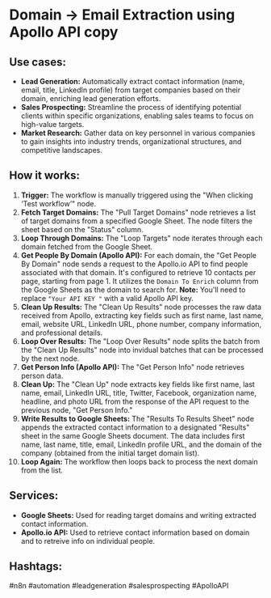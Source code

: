 # Domain -> Email Extraction using Apollo API copy

## Use cases:

- **Lead Generation:** Automatically extract contact information (name, email, title, LinkedIn profile) from target companies based on their domain, enriching lead generation efforts.
- **Sales Prospecting:** Streamline the process of identifying potential clients within specific organizations, enabling sales teams to focus on high-value targets.
- **Market Research:** Gather data on key personnel in various companies to gain insights into industry trends, organizational structures, and competitive landscapes.

## How it works:

1.  **Trigger:** The workflow is manually triggered using the "When clicking ‘Test workflow’" node.
2.  **Fetch Target Domains:** The "Pull Target Domains" node retrieves a list of target domains from a specified Google Sheet.  The node filters the sheet based on the "Status" column.
3.  **Loop Through Domains:** The "Loop Targets" node iterates through each domain fetched from the Google Sheet.
4.  **Get People By Domain (Apollo API):** For each domain, the "Get People By Domain" node sends a request to the Apollo.io API to find people associated with that domain.  It's configured to retrieve 10 contacts per page, starting from page 1.  It utilizes the `Domain To Enrich` column from the Google Sheets as the domain to search for.  **Note:** You'll need to replace `"Your API KEY "` with a valid Apollo API key.
5.  **Clean Up Results:** The "Clean Up Results" node processes the raw data received from Apollo, extracting key fields such as first name, last name, email, website URL, LinkedIn URL, phone number, company information, and professional details.
6.  **Loop Over Results:** The "Loop Over Results" node splits the batch from the "Clean Up Results" node into invidual batches that can be processed by the next node.
7.  **Get Person Info (Apollo API):** The "Get Person Info" node retrieves person data.
8.  **Clean Up:** The "Clean Up" node extracts key fields like first name, last name, email, LinkedIn URL, title, Twitter, Facebook, organization name, headline, and photo URL from the response of the API request to the previous node, "Get Person Info."
9.  **Write Results to Google Sheets:** The "Results To Results Sheet" node appends the extracted contact information to a designated "Results" sheet in the same Google Sheets document. The data includes first name, last name, title, email, LinkedIn profile URL, and the domain of the company (obtained from the initial target domain list).
10. **Loop Again:** The workflow then loops back to process the next domain from the list.

## Services:

-   **Google Sheets:** Used for reading target domains and writing extracted contact information.
-   **Apollo.io API:** Used to retrieve contact information based on domain and to retreive info on individual people.

## Hashtags:

#n8n #automation #leadgeneration #salesprospecting #ApolloAPI
